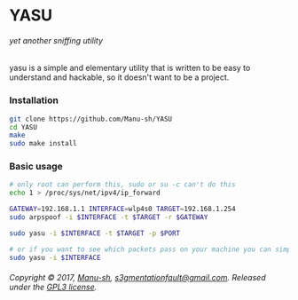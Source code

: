 # YASU
###### yet another sniffing utility
yasu is a simple and elementary utility that is written to be easy to understand
and hackable, so it doesn't want to be a project.

### Installation
```bash
git clone https://github.com/Manu-sh/YASU
cd YASU
make
sudo make install
```
### Basic usage
```bash
# only root can perform this, sudo or su -c can't do this
echo 1 > /proc/sys/net/ipv4/ip_forward

GATEWAY=192.168.1.1 INTERFACE=wlp4s0 TARGET=192.168.1.254
sudo arpspoof -i $INTERFACE -t $TARGET -r $GATEWAY

sudo yasu -i $INTERFACE -t $TARGET -p $PORT

# or if you want to see which packets pass on your machine you can simply type
sudo yasu -i $INTERFACE
```
###### Copyright © 2017, [Manu-sh](https://github.com/Manu-sh), s3gmentationfault@gmail.com. Released under the [GPL3 license](LICENSE).
